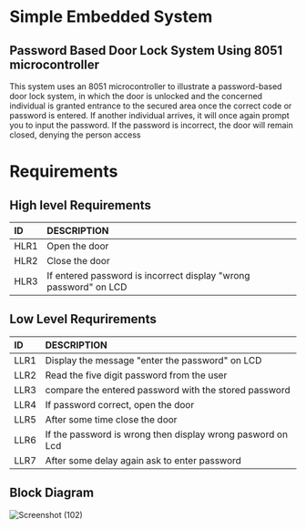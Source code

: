 # Simple Embedded System 
## Password Based Door Lock System Using 8051 microcontroller 

This system uses an 8051 microcontroller to illustrate a password-based door lock system, in which the door is unlocked and the concerned individual is granted entrance to the secured area once the correct code or password is entered. If another individual arrives, it will once again prompt you to input the password. If the password is incorrect, the door will remain closed, denying the person access


# Requirements 

## High level Requirements 
|ID  |DESCRIPTION                                                     |
|:---|:---------------------------------------------------------------|
|HLR1|Open the door                                                   |
|HLR2|Close the door                                                  |
|HLR3|If entered password is incorrect display "wrong password" on LCD|


## Low Level Requrirements
|ID  |DESCRIPTION                                               |
|:---|:---------------------------------------------------------|
|LLR1|Display the message "enter the password" on LCD           |
|LLR2|Read the five digit password from the user                |
|LLR3|compare the entered password with the stored password     |
|LLR4|If password correct, open the door                        |
|LLR5|After some time close the door                            |
|LLR6|If the password is wrong then display wrong pasword on Lcd|
|LLR7|After some delay again ask to enter password              |

## Block Diagram


![Screenshot (102)](https://user-images.githubusercontent.com/98865009/154790162-4de45898-44e7-429e-802d-e36ba8880e31.png)




